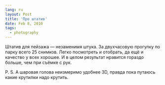 ```yaml
---
lang: ru
layout: Post
title: 'Про штатив'
date: Feb 8, 2010
tags:
  - photography
---
```


Штатив для пейзажа — незаменимя штука. За двухчасовую прогулку по парку всего 25 снимков. Легко посмотреть и отобрать, да ещё и качество у всех хорошее. И в целом результат нравится гораздо больше, чем при съёмке с рук.

P. S. А шаровая голова неизмеримо удобнее 3D, правда пока путаюсь какие крутилки надо крутить.
